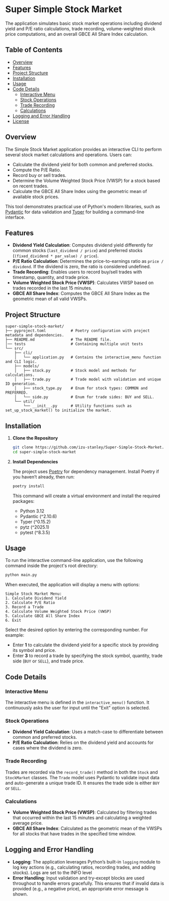 
# Super Simple Stock Market

The application simulates basic stock market operations including dividend yield and P/E ratio calculations, trade recording, volume-weighted stock price computations, and an overall GBCE All Share Index calculation.

## Table of Contents

- [Overview](#overview)
- [Features](#features)
- [Project Structure](#project-structure)
- [Installation](#installation)
- [Usage](#usage)
- [Code Details](#code-details)
  - [Interactive Menu](#interactive-menu)
  - [Stock Operations](#stock-operations)
  - [Trade Recording](#trade-recording)
  - [Calculations](#calculations)
- [Logging and Error Handling](#logging-and-error-handling)
- [License](#license)

## Overview

The Simple Stock Market application provides an interactive CLI to perform several stock market calculations and operations. 
Users can:

- Calculate the dividend yield for both common and preferred stocks.
- Compute the P/E Ratio.
- Record buy or sell trades.
- Determine the Volume Weighted Stock Price (VWSP) for a stock based on recent trades.
- Calculate the GBCE All Share Index using the geometric mean of available stock prices.

This tool demonstrates practical use of Python's modern libraries, such as [Pydantic](https://pydantic-docs.helpmanual.io/) for data validation and [Typer](https://typer.tiangolo.com/) for building a command-line interface.

## Features

- **Dividend Yield Calculation**: Computes dividend yield differently for common stocks (`last_dividend / price`) and preferred stocks (`(fixed_dividend * par_value) / price`).
- **P/E Ratio Calculation**: Determines the price-to-earnings ratio as `price / dividend`. If the dividend is zero, the ratio is considered undefined.
- **Trade Recording**: Enables users to record buy/sell trades with timestamp, quantity, and trade price.
- **Volume Weighted Stock Price (VWSP)**: Calculates VWSP based on trades recorded in the last 15 minutes.
- **GBCE All Share Index**: Computes the GBCE All Share Index as the geometric mean of all valid VWSPs.

## Project Structure

```
super-simple-stock-market/
├── pyproject.toml           # Poetry configuration with project metadata and dependencies.
├── README.md                # The README file.
│── tests                    # Containing multiple unit tests
└── src/
    ├── cli/
    │   └── application.py   # Contains the interactive_menu function and CLI logic.
    ├── models/
    │   ├── stock.py         # Stock model and methods for calculations.
    │   ├── trade.py         # Trade model with validation and unique ID generation.
    │   ├── stock_type.py    # Enum for stock types: COMMON and PREFERRED.
    │   └── side.py          # Enum for trade sides: BUY and SELL.
    └── util/
        └── __init__.py      # Utility functions such as set_up_stock_market() to initialize the market.
```

## Installation

1. **Clone the Repository**

   ```bash
   git clone https://github.com/izu-stanley/Super-Simple-Stock-Market.git
   cd super-simple-stock-market
   ```

2. **Install Dependencies**

   The project uses [Poetry](https://python-poetry.org/) for dependency management. Install Poetry if you haven’t already, then run:

   ```bash
   poetry install
   ```

   This command will create a virtual environment and install the required packages:
   - Python 3.12
   - Pydantic (^2.10.6)
   - Typer (^0.15.2)
   - pytz (^2025.1)
   - pytest (^8.3.5)

## Usage

To run the interactive command-line application, use the following command inside 
the project's root directory:

```bash
python main.py
```

When executed, the application will display a menu with options:

```
Simple Stock Market Menu:
1. Calculate Dividend Yield
2. Calculate P/E Ratio
3. Record a Trade
4. Calculate Volume Weighted Stock Price (VWSP)
5. Calculate GBCE All Share Index
6. Exit
```

Select the desired option by entering the corresponding number. For example:
- Enter **1** to calculate the dividend yield for a specific stock by providing its symbol and price.
- Enter **3** to record a trade by specifying the stock symbol, quantity, trade side (`BUY` or `SELL`), and trade price.

## Code Details

### Interactive Menu

The interactive menu is defined in the `interactive_menu()` function. It 
continuously asks the user for input until the "Exit" option is selected.

### Stock Operations
- **Dividend Yield Calculation**: Uses a match-case to differentiate between common and preferred stocks.
- **P/E Ratio Calculation**: Relies on the dividend yield and accounts for cases where the dividend is zero.

### Trade Recording

Trades are recorded via the `record_trade()` method in both the `Stock` and `StockMarket` classes. The `Trade` model uses Pydantic to validate input data and auto-generate a unique trade ID. It ensures the trade side is either `BUY` or `SELL`.

### Calculations

- **Volume Weighted Stock Price (VWSP)**: Calculated by filtering trades that occurred 
 within the last 15 minutes and calculating a weighted average price.
- **GBCE All Share Index**: Calculated as the geometric mean of the VWSPs for all stocks that have trades in the specified time window.

## Logging and Error Handling

- **Logging**: The application leverages Python’s built-in `logging` module to log key actions (e.g., calculating ratios, recording trades, and adding stocks). Logs are set to the INFO level
- **Error Handling**: Input validation and try-except blocks are used throughout to handle errors gracefully. This ensures that if invalid data is provided (e.g., a negative price), an appropriate error message is shown.

